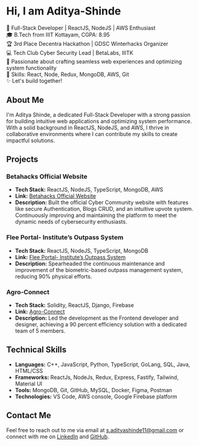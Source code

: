 # Hi, I am Aditya-Shinde

🚀 Full-Stack Developer | ReactJS, NodeJS | AWS Enthusiast  
🎓 B.Tech from IIIT Kottayam, CGPA: 8.95  
🏆 3rd Place Decentra Hackathon | GDSC Winterhacks Organizer  
💻 Tech Club Cyber Security Lead | BetaLabs, IIITK  
🌟 Passionate about crafting seamless web experiences and optimizing system functionality  
🔧 Skills: React, Node, Redux, MongoDB, AWS, Git  
✨ Let's build together!  

## About Me

I'm Aditya Shinde, a dedicated Full-Stack Developer with a strong passion for building intuitive web applications and optimizing system performance. With a solid background in ReactJS, NodeJS, and AWS, I thrive in collaborative environments where I can contribute my skills to create impactful solutions.

## Projects

### Betahacks Official Website
- **Tech Stack:** ReactJS, NodeJS, TypeScript, MongoDB, AWS
- **Link:** [Betahacks Official Website](#)
- **Description:** Built the official Cyber Community website with features like secure Authentication, Blogs CRUD, and an intuitive upvote system. Continuously improving and maintaining the platform to meet the dynamic needs of cybersecurity enthusiasts.

### Flee Portal- Institute’s Outpass System
- **Tech Stack:** ReactJS, NodeJS, TypeScript, MongoDB
- **Link:** [Flee Portal- Institute’s Outpass System](#)
- **Description:** Spearheaded the continuous maintenance and improvement of the biometric-based outpass management system, reducing 90% physical efforts.

### Agro-Connect
- **Tech Stack:** Solidity, ReactJS, Django, Firebase
- **Link:** [Agro-Connect](#)
- **Description:** Led the development as the Frontend developer and designer, achieving a 90 percent efficiency solution with a dedicated team of 5 members.

## Technical Skills

- **Languages:** C++, JavaScript, Python, TypeScript, GoLang, SQL, Java, HTML/CSS
- **Frameworks:** ReactJs, NodeJs, Redux, Express, Fastify, Tailwind, Material UI
- **Tools:** MongoDB, Git, GitHub, MySQL, Docker, Figma, Postman
- **Technologies:** VS Code, AWS console, Google Firebase platform

## Contact Me

Feel free to reach out to me via email at s.adityashinde11@gmail.com or connect with me on [LinkedIn](#) and [GitHub](#).

